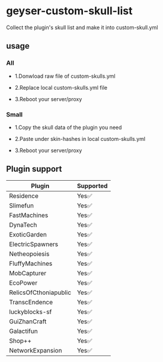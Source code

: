 # geyser-custom-skull-list
Collect the plugin's skull list and make it into custom-skull.yml

## usage
### All
- 1.Donwload raw file of custom-skulls.yml

- 2.Replace local custom-skulls.yml file

- 3.Reboot your server/proxy

### Small
- 1.Copy the skull data of the plugin you need

- 2.Paste under skin-hashes in local custom-skulls.yml

- 3.Reboot your server/proxy

## Plugin support
|Plugin  |Supported  |
|--------|-----------|
|Residence|Yes✅|
|Slimefun|Yes✅|
|FastMachines|Yes✅|
|DynaTech|Yes✅|
|ExoticGarden|Yes✅|
|ElectricSpawners|Yes✅|
|Netheopoiesis|Yes✅|
|FluffyMachines|Yes✅|
|MobCapturer|Yes✅|
|EcoPower|Yes✅|
|RelicsOfCthoniapublic|Yes✅|
|TranscEndence|Yes✅|
|luckyblocks-sf|Yes✅|
|GuiZhanCraft|Yes✅|
|Galactifun|Yes✅|
|Shop++|Yes✅|
|NetworkExpansion|Yes✅|
